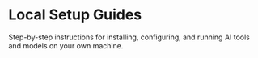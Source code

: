 # Local Setup Guides

Step-by-step instructions for installing, configuring, and running AI tools and models on your own machine.
